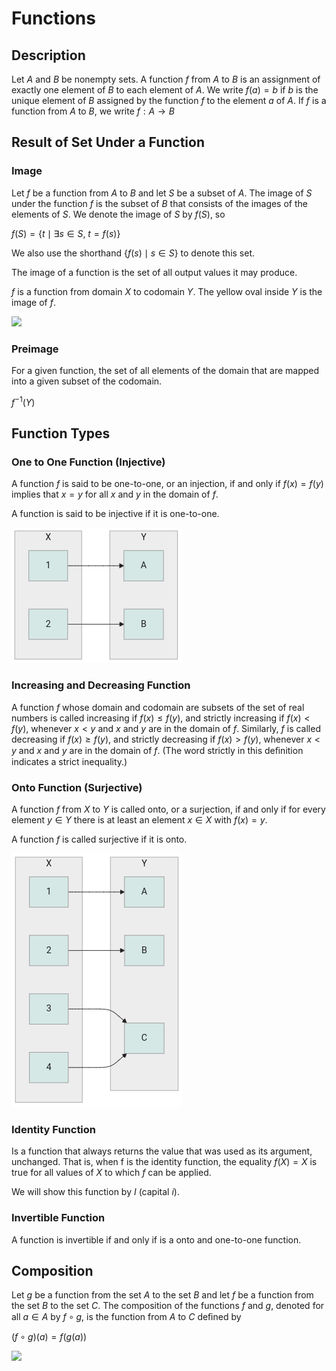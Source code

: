 # Functions

## Description

Let $A$ and $B$ be nonempty sets. A function $f$ from $A$ to $B$ is an assignment of exactly one element of $B$ to each element of $A$. We write $f(a) = b$ if $b$ is the unique element of $B$ assigned by the function $f$ to the element $a$ of $A$. If $f$ is a function from $A$ to $B$, we write $f: A \rightarrow B$

## Result of Set Under a Function

### Image

Let $f$ be a function from $A$ to $B$ and let $S$ be a subset of $A$. The image of $S$ under the function $f$ is the subset of $B$ that consists of the images of the elements of $S$. We denote the image of $S$ by $f(S)$, so

$f(S) = \{ t \mid \exists s \in S, \ t = f(s) \}$

We also use the shorthand $\{ f(s) \mid s \in S \}$ to denote this set.

The image of a function is the set of all output values it may produce.

$f$ is a function from domain $X$ to codomain $Y$. The yellow oval inside $Y$ is the image of $f$.

<img src="image5.jpg" style="width:2.5in" />

### Preimage

For a given function, the set of all elements of the domain that are mapped into a given subset of the codomain.

$f^{-1}(Y)$

## Function Types

### One to One Function (Injective)

A function $f$ is said to be one-to-one, or an injection, if and only if $f(x) = f(y)$ implies that $x = y$ for all $x$ and $y$ in the domain of $f$.

A function is said to be injective if it is one-to-one.

![](functions/image1.png)

### Increasing and Decreasing Function

A function $f$ whose domain and codomain are subsets of the set of real numbers is called increasing if $f(x) ≤ f(y)$, and strictly increasing if $f(x) < f(y)$, whenever $x < y$ and $x$ and $y$ are in the domain of $f$. Similarly, $f$ is called decreasing if $f(x) ≥ f(y)$, and strictly decreasing if $f(x) > f(y)$, whenever $x < y$ and $x$ and $y$ are in the domain of $f$. (The word strictly in this deﬁnition indicates a strict inequality.)

### Onto Function (Surjective)

A function $f$ from $X$ to $Y$ is called onto, or a surjection, if and only if for every element $y \in Y$ there is at least an element $x \in X$ with $f(x) = y$.

A function $f$ is called surjective if it is onto.

![](functions/image2.png)

### Identity Function

Is a function that always returns the value that was used as its argument, unchanged. That is, when f is the identity function, the equality $f(X) = X$ is true for all values of $X$ to which $f$ can be applied.

We will show this function by $I$ (capital $i$).

### Invertible Function

A function is invertible if and only if is a onto and one-to-one function.

## Composition

Let $g$ be a function from the set $A$ to the set $B$ and let $f$ be a function from the set $B$ to the set $C$. The composition of the functions $f$ and $g$, denoted for all $a \in A$ by $f \circ g$, is the function from $A$ to $C$ deﬁned by

$(f \circ g)(a) = f(g(a))$

<img src="image4.jpg" style="width:5.83498in" />
